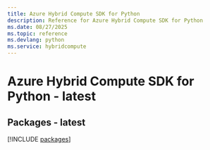 ```yaml
---
title: Azure Hybrid Compute SDK for Python
description: Reference for Azure Hybrid Compute SDK for Python
ms.date: 08/27/2025
ms.topic: reference
ms.devlang: python
ms.service: hybridcompute
---
```

# Azure Hybrid Compute SDK for Python - latest
## Packages - latest
[!INCLUDE [packages](hybrid-compute-index.md)]